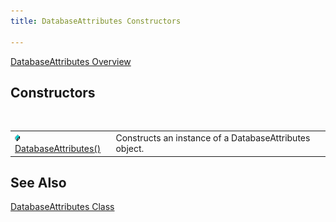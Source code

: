```yaml
---
title: DatabaseAttributes Constructors

---
```


[DatabaseAttributes Overview](dcsDatabaseAttributesClass.html) 
## Constructors

<br />


|      |      |
| ---- | ---- |
| <img style="WIDTH: 8px; HEIGHT: 11px" height="11" src="images/field.bmp" width="8" border="0" x-maintain-ratio="TRUE" /> [ DatabaseAttributes()](dcsDatabaseAttributeConstructors.html) | Constructs an instance of a DatabaseAttributes object. |



## See Also


[DatabaseAttributes Class](dcsDatabaseAttributesClass.html)

